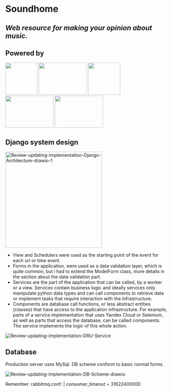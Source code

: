 
# Soundhome

## _Web resource for making your opinion about music._

## Powered by
<img src="https://camo.githubusercontent.com/4b95df4d6ca7a01afc25d27159804dc5a7d0df41d8131aaf50c9f84847dfda21/68747470733a2f2f73656c656e69756d2e6465762f696d616765732f73656c656e69756d5f6c6f676f5f7371756172655f677265656e2e706e67" width="100px" height="100px"> <img src="https://businessfm.kz/storage/posts/April2021/0ZpDzGevqAOL8bG0jbFh.png" width="150px" height="100px"> <img src="https://audviklabs.com/wp-content/uploads/2022/01/postgreSQL.png" width="100px" height="100px"> <img src="https://static.djangoproject.com/img/logos/django-logo-negative.1d528e2cb5fb.png" width="150px" height="100px"> <img src="https://img1.daumcdn.net/thumb/R800x0/?scode=mtistory2&fname=https%3A%2F%2Ft1.daumcdn.net%2Fcfile%2Ftistory%2F99494F435EF3172310" width="150px" height="100px">

## Django system design





<img src="https://i.ibb.co/sV8JcWr/Review-updating-implementation-Django-Architecture-drawio-1.png" width="300px" height="300px" alt="Review-updating-implementation-Django-Architecture-drawio-1">

- View and Schedulers were used as the starting point of the event for each url or time event. 
- Forms in the application, were used as a data validation layer, which is quite common, but i had to extend the ModelForm class, more details in the section about the data validation part. 
- Services are the part of the application that can be called, by a worker or a view. Services contain business logic and ideally services only manipulate python data types and can call components to retrieve data or implement tasks that require interaction with the infrastructure. 
- Components are database call functions, or less abstract entities (classes) that have access to the application infrastructure. For example, parts of a service implementation that uses Yandex Cloud or Selenium, as well as parts that access the database, can be called components. The service implements the logic of this whole action.

<img src="https://i.ibb.co/fqgp9HZ/Review-updating-implementation-DRU-Service.jpg" alt="Review-updating-implementation-DRU-Service" border="0">



## Database

Production server uses MySql. DB scheme conform to basic normal forms.

<img src="https://i.ibb.co/TYL73Y7/Review-updating-implementation-DB-Scheme-drawio.png" alt="Review-updating-implementation-DB-Scheme-drawio" border="0">

Remember:
rabbitmq.conf: |
  consumer_timeout = 31622400000
